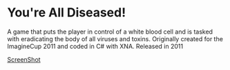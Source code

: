 You're All Diseased!
====================

A game that puts the player in control of a white blood cell and is tasked with eradicating the body of all viruses and toxins. Originally created for the ImagineCup 2011 and coded in C# with XNA. Released in 2011

[ScreenShot](http://dejitaruforge.files.wordpress.com/2011/10/thegang.png?w=545&h=426)
